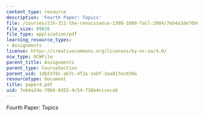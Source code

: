 ```yaml
---
content_type: resource
description: 'Fourth Paper: Topics'
file: /courses/21h-311-the-renaissance-1300-1600-fall-2004/7eb4a2de70b68d554c54736b4ccceca6_paper4.pdf
file_size: 89826
file_type: application/pdf
learning_resource_types:
- Assignments
license: https://creativecommons.org/licenses/by-nc-sa/4.0/
ocw_type: OCWFile
parent_title: Assignments
parent_type: CourseSection
parent_uid: 1db2370c-ab7c-4f2a-1ebf-3aa017ec039a
resourcetype: Document
title: paper4.pdf
uid: 7eb4a2de-70b6-8d55-4c54-736b4ccceca6
---
```

Fourth Paper: Topics